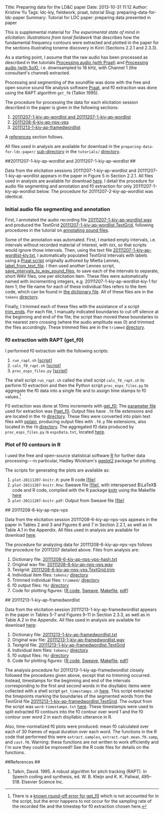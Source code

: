 Title: Preparing data for the LD&C paper
Date: 2013-10-31 11:12
Author: Kristine Yu
Tags: ldc-kiy, fieldwork, praat, tutorial
Slug: preparing-data-for-ldc-paper
Summary: Tutorial for LDC paper: preparing data presented in paper

This is supplemental material for *The experimental state of mind in
elicitation: illustrations from tonal fieldwork* that describes how
the fundamental frequency contours were extracted and plotted in the
paper for the sections illustrating toneme discovery in Kiriri
(Sections 2.2.1 and 2.3.3).

<!-- PELICAN_END_SUMMARY -->

As a starting point, I assume that the raw audio has been
processed as described in the tutorials
[Processing audio (with Praat)](../processing-audio-files-praat) and
[Processing audio (with SoX)](../processing-audio-files-sox),
i.e. downsampled to 16 kHz, with Channel 1 (the consultant's channel)
extracted.

Processing and segmenting of the soundfile was done with the free
and open source sound file analysis software
[Praat](http://www.praat.org), and f0 extraction was done using the
RAPT algorithm <code>get_f0</code> (Talkin 1995). 

The procedure for processing the data for each elicitation session
described in the paper is given in the following sections:

1. [20111207-1-kiy-ap-wordlist and 20111207-1-kiy-ap-wordlist](#20111207)
2. [20111208-6-kiy-ap-nps-vps](#20111208)
3. [20111213-1-kiy-ap-framedwordlist](#20111213)

A [references](#references) section follows.

All files used in analysis are available for download in the
<code>preparing-data-for-ldc-paper/</code> [sub-directory](http://media.krisyu.org/ldc-kiy/tutorials/preparing-data-for-ldc-paper/) in the
<code>tutorials/</code>
[directory](http://media.krisyu.org/ldc-kiy/tutorials/).


##<a id="20111207">20111207-1-kiy-ap-wordlist and 20111207-1-kiy-ap-wordlist</a> ##

Data from the elicitation sessions 20111207-1-kiy-ap-wordlist and
20111207-1-kiy-ap-wordlist appears in the paper in Figure 5 in Section
2.2.1. All files used in analysis are available for download
[here](http://media.krisyu.org/ldc-kiy/tutorials/preparing-data-for-ldc-paper/20111207/). I
detail the procedure for audio file segmenting and annotation and f0
extraction for only 20111207-1-kiy-ap-wordlist below. The procedure
for 20111207-2-kiy-ap-wordlist was identical.

### Initial audio file segmenting and annotation

First, I annotated the audio recording file
[20111207-1-kiy-ap-wordlist.wav](http://media.krisyu.org/ldc-kiy/tutorials/preparing-data-for-ldc-paper/20111207/1/data/20111207-1-kiy-ap-wordlist.wav)
and produced the TextGrid
[20111207-1-kiy-ap-wordlist.TextGrid](http://media.krisyu.org/ldc-kiy/tutorials/preparing-data-for-ldc-paper/20111207/1/data/20111207-1-kiy-ap-wordlist.TextGrid),
following procedures in the tutorial on
[annotating sound files](www.krisyu.org/blog/posts/2013/06/annotating-audio-files/). 

Some of the annotation was automated. First, I marked empty intervals,
i.e. intervals without recorded material of interest, with
<code>XXX</code>, so that scripts would ignore those intervals. Then, using the text file
[20111207-1-kiy-ap-wordlist-kiy.txt](http://media.krisyu.org/ldc-kiy/tutorials/preparing-data-for-ldc-paper/20111207/1/info/20111207-1-kiy-ap-wordlist-kiy.txt),
I automatically populated TextGrid intervals with labels using a
[Praat script](http://www.fon.hum.uva.nl/praat/manual/Scripting.html)
originally authored by Mietta Lennes,
[label_from_text_file](http://media.krisyu.org/ldc-kiy/tutorials/preparing-data-for-ldc-paper/20111207/1/analysis/scripts/label_from_text_file.praat). I
then used another Lennes script,
[save_intervals_to_wav_sound_files](http://media.krisyu.org/ldc-kiy/tutorials/preparing-data-for-ldc-paper/20111207/1/analysis/scripts/save_intervals_to_wav_sound_files.praat),
to save each of the intervals to separate, short WAV files, one per
elicitation item. These files were automatically named with
incrementing integers, e.g. 20111207-1-kiy-ap-wordlist-kiy-1 for item 1; the file name for each of these individual files
refers to the item code, which can be found in [the dictionary file](http://media.krisyu.org/ldc-kiy/tutorials/preparing-data-for-ldc-paper/20111207/1/info/20111207-1-kiy-ap-wordlist.txt). All of these files are in the
<code>tokens</code> [directory](http://media.krisyu.org/ldc-kiy/tutorials/preparing-data-for-ldc-paper/20111207/1/data/tokens/).

Finally, I trimmed each of these files with the assistance of a script
[trim_ends](http://media.krisyu.org/ldc-kiy/tutorials/preparing-data-for-ldc-paper/20111207/1/analysis/scripts/trim_ends.praat).
For each file, I manually indicated boundaries to cut off silence at
the beginning and end of the file; the script than moved these
boundaries to the nearest zero crossing (where the audio amplitude was
0) and trimmed the files accordingly. These trimmed files are in the
<code>trimmed</code> [directory](http://media.krisyu.org/ldc-kiy/tutorials/preparing-data-for-ldc-paper/20111207/1/data/trimmed/).

### f0 extraction with RAPT (get_f0)

I performed f0 extraction with the following scripts:

1. <code>run_rapt.sh</code> [[script](http://media.krisyu.org/ldc-kiy/tutorials/preparing-data-for-ldc-paper/20111207/1/analysis/scripts/run_rapt.sh)]
2. <code>calc_f0_rapt.sh</code> [[script](http://media.krisyu.org/ldc-kiy/tutorials/preparing-data-for-ldc-paper/20111207/1/analysis/scripts/calc_f0_rapt.sh)]
3. <code>proc_esps_files.py</code> [[script](http://media.krisyu.org/ldc-kiy/tutorials/preparing-data-for-ldc-paper/20111207/1/analysis/scripts/proc_esps_files.py)]

The shell script <code>run_rapt.sh</code> called the shell script
<code>calc_f0_rapt.sh</code> to perform f0 extraction and then the
Python script
<code>proc_esps_files.py</code> to aggregate the f0 data into a single
file and to assign time stamps to f0 values.[^1]

F0 extraction was done at 10ms increments with
[get_f0](http://media.krisyu.org/ldc-kiy/tutorials/preparing-data-for-ldc-paper/20111207/1/analysis/scripts/get_f0);
The [parameter file](http://speechtechie.wordpress.com/2010/05/20/using-an-esps-parameter-file-for-get_f0/) used for extraction was [Pget_f0](http://media.krisyu.org/ldc-kiy/tutorials/preparing-data-for-ldc-paper/20111207/1/analysis/scripts/Pget_f0). Output files have <code>.f0</code> file extensions and are located in the <code>f0</code> [directory](http://media.krisyu.org/ldc-kiy/tutorials/preparing-data-for-ldc-paper/20111207/1/analysis/f0/). These files were converted
into plain text files with [pplain](http://media.krisyu.org/ldc-kiy/tutorials/preparing-data-for-ldc-paper/20111207/1/analysis/scripts/pplain), producing output files with <code>.f0.p</code> file extensions, also located in the <code>f0</code> [directory](http://media.krisyu.org/ldc-kiy/tutorials/preparing-data-for-ldc-paper/20111207/1/analysis/f0/). The aggregated f0 data produced by <code>proc_esps_files.py</code> is <code>espsData.txt</code>, located [here](http://media.krisyu.org/ldc-kiy/tutorials/preparing-data-for-ldc-paper/20111207/1/analysis/f0/espsData.txt).

### Plot of f0 contours in R

I used the free and open-source statistical software
[R](http://www.r-project.org/) for further data processing---in
particular, Hadley Wickham's [ggplot2](http://ggplot2.org/) package for plotting.

The scripts for generating the plots are available as:

1. <code>plot-20111207-knitr.R</code>: pure R code [[file](http://media.krisyu.org/ldc-kiy/tutorials/preparing-data-for-ldc-paper/20111207/analysis/plot-20111207-knitr.R)]
2. <code>plot-20111207-knitr.Rnw</code>: Sweave file
   [[file](http://media.krisyu.org/ldc-kiy/tutorials/preparing-data-for-ldc-paper/20111207/analysis/plot-20111207-knitr.Rnw)],
   with interspersed $\LaTeX$ code and R code, compiled with the R
   package [knitr](http://yihui.name/knitr/) using the
   Makefile [here](http://media.krisyu.org/ldc-kiy/tutorials/preparing-data-for-ldc-paper/20111207/analysis/Makefile)
3. <code>plot-20111207-knitr.pdf</code>: Output from Sweave file
   [[file](http://media.krisyu.org/ldc-kiy/tutorials/preparing-data-for-ldc-paper/20111207/analysis/plot-20111207-knitr.pdf)]

##<a id="20111208"> 20111208-6-kiy-ap-nps-vps</a>

Data from the elicitation session 20111208-6-kiy-ap-nps-vps appears in
the paper in Tables 2 and 3 and Figures 6 and 7 in Section 2.2.1, as
well as in Table A.1 in the Appendix. All files used in analysis are
available for download [here](http://media.krisyu.org/ldc-kiy/tutorials/preparing-data-for-ldc-paper/20111208-6/).

The procedure for analyzing data for 20111208-6-kiy-ap-nps-vps follows
the procedure for 20111207 detailed above. Files from analysis are:

1. Dictionary file: [20111208-6-kiy-ap-nps-vps-hash.txt](http://media.krisyu.org/ldc-kiy/tutorials/preparing-data-for-ldc-paper/20111208-6/info/20111208-6-kiy-ap-nps-vps-hash.txt)
2. Original wav file: [20111208-6-kiy-ap-nps-vps.wav](http://media.krisyu.org/ldc-kiy/tutorials/preparing-data-for-ldc-paper/20111208-6/data/20111208-6-kiy-ap-nps-vps.wav)
3. Textgrid: [20111208-6-kiy-ap-nps-vps.TextGrid.trim](http://media.krisyu.org/ldc-kiy/tutorials/preparing-data-for-ldc-paper/20111208-6/data/20111208-6-kiy-ap-nps-vps.TextGrid.trim)
4. Individual item files: <code>tokens/</code> [directory](http://media.krisyu.org/ldc-kiy/tutorials/preparing-data-for-ldc-paper/20111208-6/data/tokens/)
4. Trimmed individual files: <code>trimmed/</code>
   [directory](http://media.krisyu.org/ldc-kiy/tutorials/preparing-data-for-ldc-paper/20111208-6/data/trimmed/)
5. f0 output files: <code>f0/</code> [directory](http://media.krisyu.org/ldc-kiy/tutorials/preparing-data-for-ldc-paper/20111208-6/analysis/f0/)   
5. Code for plotting figures:
   [[R code](http://media.krisyu.org/ldc-kiy/tutorials/preparing-data-for-ldc-paper/20111208-6/analysis/plot-20111208-knitr.R),
   [Sweave](http://media.krisyu.org/ldc-kiy/tutorials/preparing-data-for-ldc-paper/20111208-6/analysis/plot-20111208-knitr.Rnw),
   [Makefile](http://media.krisyu.org/ldc-kiy/tutorials/preparing-data-for-ldc-paper/20111208-6/analysis/Makefile), [pdf](http://media.krisyu.org/ldc-kiy/tutorials/preparing-data-for-ldc-paper/20111208-6/analysis/plot-20111208-knitr.Rnw)]


##<a id="20111213"> 20111213-1-kiy-ap-framedwordlist</a>

Data from the elicitation session 20111213-1-kiy-ap-framedwordlist appears in
the paper in Tables 5-7 and Figures 9-11 in Section 2.3.3, as
well as in Table A.2 in the Appendix. All files used in analysis are
available for download [here](http://media.krisyu.org/ldc-kiy/tutorials/preparing-data-for-ldc-paper/20111213-1/):

1. Dictionary file: [20111213-1-kiy-ap-framedwordlist.txt](http://media.krisyu.org/ldc-kiy/tutorials/preparing-data-for-ldc-paper/20111213-1/info/20111213-1-kiy-ap-framedwordlist.txt)
2. Original wav file: [20111213-1-kiy-ap-framedwordlist.wav](http://media.krisyu.org/ldc-kiy/tutorials/preparing-data-for-ldc-paper/20111213-1/data/20111213-1-kiy-ap-framedwordlist.wav)
3. Textgrid file: [20111213-1-kiy-ap-framedwordlist.TextGrid](http://media.krisyu.org/ldc-kiy/tutorials/preparing-data-for-ldc-paper/20111213-1/data/20111213-1-kiy-ap-framedwordlist.TextGrid)
4. Individual item files: <code>tokens/</code> [directory](http://media.krisyu.org/ldc-kiy/tutorials/preparing-data-for-ldc-paper/20111213-1/data/tokens/)
5. f0 output files: <code>f0/</code> [directory](http://media.krisyu.org/ldc-kiy/tutorials/preparing-data-for-ldc-paper/20111213-1/analysis/f0/)   
5. Code for plotting figures:
   [[R code](http://media.krisyu.org/ldc-kiy/tutorials/preparing-data-for-ldc-paper/20111213-1/analysis/plot-20111213-knitr.R),
   [Sweave](http://media.krisyu.org/ldc-kiy/tutorials/preparing-data-for-ldc-paper/20111213-1/analysis/plot-20111213-knitr.Rnw),
   [Makefile](http://media.krisyu.org/ldc-kiy/tutorials/preparing-data-for-ldc-paper/20111213-1/analysis/Makefile), [pdf](http://media.krisyu.org/ldc-kiy/tutorials/preparing-data-for-ldc-paper/20111213-1/analysis/plot-20111213-knitr.Rnw)]

The analysis procedure for 20111213-1-kiy-ap-framedwordlist closely
followed the procedures given above, except that no trimming
occurred. Instead, timestamps for the beginning and end of the
intervals corresponding to the first and second words in the
disyllabic items were collected with a shell script
<code>get_timestamps.sh</code> 
[here](http://media.krisyu.org/ldc-kiy/tutorials/preparing-data-for-ldc-paper/20111213-1/analysis/scripts/get_timestamps.sh). This
script extracted the timepoints marking the boundaries of the
segmented words from the TextGrid file
[20111213-1-kiy-ap-framedwordlist.TextGrid](http://media.krisyu.org/ldc-kiy/tutorials/preparing-data-for-ldc-paper/20111213-1/data/20111213-1-kiy-ap-framedwordlist.TextGrid). The
output from the script was <code>word-timestamps.txt</code>
[here](http://media.krisyu.org/ldc-kiy/tutorials/preparing-data-for-ldc-paper/20111213-1/analysis/word-timestamps.txt). These
timestamps were used to split extracted f0 contours into the f0
contour over word 1 and the f0 contour over word 2 in each disyllabic
utterance in R. 

Also, time-normalized f0 plots were produced: mean f0 calculated over
each of 30 frames of equal duration over each word. The functions in the
R code that performed this were <code>extract.samples</code>,
<code>extract.rapt.mean.f0.samp</code>, and
<code>cast.f0</code>. Warning: these functions are not written to work
efficiently and I'm sure they could be improved!! See the R code files
for details on the functions.


[^1]: There is a [known round-off error for get_f0](http://harris.sas.upenn.edu/pipermail/splunch/2010-March/000240.html) which is not
accounted for in the script, but the error happens to not occur for
the sampling rate of the recorded file and the timestep for f0
extraction chosen here.

##<a id="references">References</a> ##

1. Talkin, David. 1995. A robust algorithm for pitch tracking
   (RAPT). In Speech coding and synthesis, ed. W. B. Kleijn and
   K. K. Paliwal, 495–518. Elsevier Science Inc.


